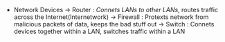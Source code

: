 * Network Devices
-> Router : *Connets LANs to other LANs*, routes traffic across the Internet(Internetwork)
-> Firewall : Protexts network from malicious packets of data, keeps the bad stuff out
-> Switch : Connets devices together within a LAN, switches traffic within a LAN